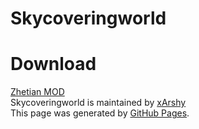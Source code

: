# Skycoveringworld
<h1>Download</h1>
<a href="https://github.com/pages-themes/tactile/zipball/master" id="download-zip" class="button">
  <span> Zhetian MOD</span>
</a>
<footer>Skycoveringworld is maintained by 
  <a href="https://github.com/xArshy">xArshy</a>
  <br>This page was generated by 
  <a href="https://pages.github.com">GitHub Pages</a>.
</footer>
